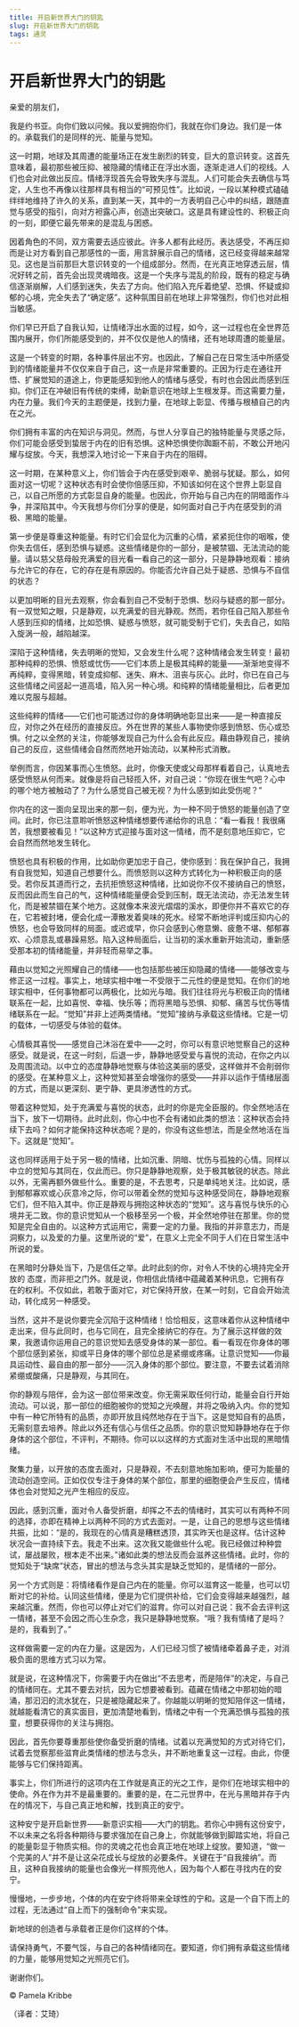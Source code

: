 ```yaml
--- 
title: 开启新世界大门的钥匙 
slug: 开启新世界大门的钥匙 
tags: 通灵 
--- 
```

# 开启新世界大门的钥匙

亲爱的朋友们，

我是约书亚。向你们致以问候。我以爱拥抱你们，我就在你们身边。我们是一体的。承载我们的是同样的光、能量与觉知。

这一时期，地球及其周遭的能量场正在发生剧烈的转变，巨大的意识转变。这首先意味着，最初那些被压抑、被隐藏的情绪正在浮出水面，逐渐走进人们的视线。人们也会对此做出反应。情绪浮现首先会导致失序与混乱。人们可能会失去确信与笃定，人生也不再像以往那样具有相当的“可预见性”。比如说，一段以某种模式磕磕绊绊地维持了许久的关系，直到某一天，其中的一方表明自己心中的纠结，跟随直觉与感受的指引，向对方袒露心声，创造出突破口。这是具有建设性的、积极正向的一刻，即便它最先带来的是混乱与困惑。

因着角色的不同，双方需要去适应彼此。许多人都有此经历。表达感受，不再压抑而是让对方看到自己那感性的一面，用言辞展示自己的情绪，这已经变得越来越常见。这也是当前那巨大意识转变的一个组成部分。然而，在光真正地穿透云层，情况好转之前，首先会出现灵魂暗夜。这是一个失序与混乱的阶段，既有的稳定与确信逐渐崩解，人们感到迷失，失去了方向。他们陷入充斥着绝望、恐惧、怀疑或抑郁的心境，完全失去了“确定感”。这种氛围目前在地球上非常强烈，你们也对此相当敏感。

你们早已开启了自我认知，让情绪浮出水面的过程，如今，这一过程也在全世界范围内展开，你们所能感受到的，并不仅仅是他人的情绪，还有地球周遭的能量层。

这是一个转变的时期，各种事件层出不穷。也因此，了解自己在日常生活中所感受到的情绪能量并不仅仅来自于自己，这一点是非常重要的。正因为行走在通往开悟、扩展觉知的道途上，你更能感知到他人的情绪与感受，有时也会因此而感到压抑。你们正在冲破旧有传统的束缚，助新意识在地球上生根发芽。而这需要力量，内在力量。我们今天的主题便是，找到力量，在地球上彰显、传播与根植自己的内在之光。

你们拥有丰富的内在知识与洞见。然而，与世人分享自己的独特能量与灵感之际，你们可能会感受到蛰居于内在的旧有恐惧。这种恐惧使你踟蹰不前，不敢公开地闪耀与绽放。今天，我想深入地讨论一下来自于内在的阻碍。

这一时期，在某种意义上，你们皆会于内在感受到艰辛、脆弱与犹疑。那么，如何面对这一切呢？这种状态有时会使你倍感压抑，不知该如何在这个世界上彰显自己，以自己所愿的方式彰显自身的能量。也因此，你开始与自己内在的阴暗面作斗争，并深陷其中。今天我想与你们分享的便是，如何面对自己于内在感受到的消极、黑暗的能量。

第一步便是尊重这种能量。有时它们会显化为沉重的心情，紧紧扼住你的咽喉，使你失去信任，感到恐惧与疑惑。这些情绪是你的一部分，是被禁锢、无法流动的能量。请以慈父慈母般充满爱的目光看一看自己的这一部分，只是静静地观看：接纳与允许它的存在，它的存在是有原因的。你能否允许自己处于疑惑、恐惧与不自信的状态？

以更加明晰的目光去观察，你会看到自己不受制于恐惧、愁闷与疑惑的那一部分。有一双觉知之眼，只是静观，以充满爱的目光静观。然而，若你任自己陷入那些令人感到压抑的情绪，比如恐惧、疑惑与愤怒，就可能受制于它们，失去自己，如陷入旋涡一般，越陷越深。

深陷于这种情绪，失去明晰的觉知，又会发生什么呢？这种情绪会发生转变！最初那种纯粹的恐惧、愤怒或忧伤——它们本质上是极其纯粹的能量——渐渐地变得不再纯粹，变得黑暗，转变成抑郁、迷失、麻木、沮丧与灰心。此时，你已在自己与这些情绪之间竖起一道高墙，陷入另一种心境。和纯粹的情绪能量相比，后者更加难以克服与超越。

这些纯粹的情绪——它们也可能透过你的身体明确地彰显出来——是一种直接反应，对你之外在经历的直接反应。外在世界的某些人事物使你感到愤怒、伤心或恐惧。付之以全然的关注，你能够发现自己为什么会有此反应。藉由静观自己，接纳自己的反应，这些情绪会自然而然地开始流动，以某种形式消散。

举例而言，你因某事而心生愤怒。此时，你像天使或父母那样看着自己，认真地去感受愤怒从何而来。就像是将自己轻揽入怀，对自己说：“你现在很生气吧？心中的哪个地方被触动了？为什么感觉自己被无视？为什么感到如此受伤呢？”

你内在的这一面向呈现出来的那一刻，便为光，为一种不同于愤怒的能量创造了空间。此时，你已注意聆听愤怒这种情绪想要传递给你的讯息：“看一看我！我很痛苦，我想要被看见！”以这种方式迎接与面对这一情绪，而不是刻意地压抑它，它会自然而然地发生转化。

愤怒也具有积极的作用，比如助你更加忠于自己，使你感到：我在保护自己，我拥有自我觉知，知道自己想要什么。而愤怒则以这种方式转化为一种积极正向的感受。若你反其道而行之，去抗拒愤怒这种情绪，比如说你不仅不接纳自己的愤怒，反而因此而生自己的气，这种情绪能量便会受到压制，既无法流动，亦无法发生转化，而是被禁锢在某个地方。这就像本来波光熠熠的溪水，即便你并不喜欢它的存在，它若被封堵，便会化成一潭散发着臭味的死水。经常不断地评判或压抑内心的愤怒，也会导致同样的局面。或迟或早，你只会感到心倦意懒、疲惫不堪、郁郁寡欢、心烦意乱或暴躁易怒。陷入这种局面后，让当初的溪水重新开始流动，重新感受那本初的情绪能量，并非轻而易举之事。

藉由以觉知之光照耀自己的情绪——也包括那些被压抑隐藏的情绪——能够改变与修正这一过程。事实上，地球实相中唯一不受限于二元性的便是觉知。在你们的地球实相中，任何事物都可以两极化，比如光与暗。我们往往将光与积极正向的情绪联系在一起，比如喜悦、幸福、快乐等；而将黑暗与恐惧、抑郁、痛苦与忧伤等情绪联系在一起。“觉知”并非上述两类情绪。“觉知”接纳与承载这些情绪。它是一切的载体，一切感受与体验的载体。

心情极其喜悦——感觉自己沐浴在爱中——之时，你可以有意识地觉察自己的这种感受。就是说，在这一时刻，后退一步，静静地感受爱与喜悦的流动，在你之内以及周围流动。以中立的态度静静地觉察与体验这美丽的感受，这样做并不会削弱你的感受。在某种意义上，这种觉知甚至会增强你的感受——并非以运作于情绪层面的方式，而是以更深刻、更宁静、更具渗透性的方式。

带着这种觉知，处于充满爱与喜悦的状态，此时的你是完全臣服的。你全然地活在当下，放下一切期待。此时此刻，你心中也不会有诸如此类的想法：这种状态会持续下去吗？如何才能保持这种状态呢？是的，你没有这些想法，而是全然地活在当下。这就是“觉知”。

这也同样适用于处于另一极的情绪，比如沉重、阴暗、忧伤与孤独的心情。同样以中立的觉知与其同在，仅此而已。你只是静静地观察，处于极其敏锐的状态。除此以外，无需再额外做些什么。重要的是，不去思考，只是单纯地关注。比如说，感到郁郁寡欢或心灰意冷之际，你可以带着全然的觉知与这种感受同在，静静地观察它们，但不陷入其中。你正是静观与拥抱这种状态的“觉知”。这与喜悦与快乐的心境并无二致。你的意识觉知从一个极移至另一个极，并全然地停驻在那里。你的觉知是完全自由的。以这种方式运用它，需要一定的力量。我指的并非意志力，而是洞察力，以及爱的力量。这里所说的“爱”，在意义上完全不同于人们在日常生活中所说的爱。

在黑暗时分静处当下，乃是信任之举。此时此刻的你，对令人不快的心境持完全开放的 态度，而非拒之门外。就是说，你相信此情绪中蕴藏着某种讯息，它拥有存在的权利。不仅如此，若敢于面对它，对它保持开放，在某一时刻，它自会开始流动，转化成另一种感受。

当然，这并不是说你要完全沉陷于这种情绪！恰恰相反，这意味着你从这种情绪中走出来，但与此同时，也与它同在，且完全接纳它的存在。为了展示这样做的效果，我邀请你运用自己的意识觉知去感受身体的某一部位。看一看现在你身体的哪个部位感到紧张，抑或平日身体的哪个部位总是紧绷或疼痛。让意识觉知——你最具运动性、最自由的那一部分——沉入身体的那个部位。要注意，不要去试着消除紧绷或酸痛，只是静观，与其同在。

你的静观与陪伴，会为这一部位带来改变。你无需采取任何行动，能量会自行开始流动。可以说，那一部位的细胞被你的觉知之光唤醒，并将之吸纳入内。你的觉知中有一种它所特有的品质，亦即开放且纯然地存在于当下。这是觉知自有的品质，无需刻意去培养。除此以外还有信心与信任之品质。你的意识觉知静静地存在于你身体的这个部位，不评判，不期待。你可以以这样的方式面对生活中出现的黑暗情绪。

聚集力量，以开放的态度去面对，只是静观，不去刻意地施加影响，便可为能量的流动创造空间。正如仅仅专注于身体的某个部位，那里的细胞便会产生反应，情绪体也会对觉知之光产生相应的反应。

因此，感到沉重，面对令人备受折磨，却挥之不去的情绪时，其实可以有两种不同的选择，亦即在精神上以两种不同的方式去面对。一是，让自己的思想与这些情绪共振，比如：“是的，我现在的心情真是糟糕透顶，其实昨天也是这样。估计这种状况会一直持续下去。我走不出来。这次我又能做些什么呢。我已经做过种种尝试，屡战屡败，根本走不出来。”诸如此类的想法反而会滋养这些情绪。此时，你的觉知处于“缺席”状态，冒出的想法与念头其实是缺乏觉知的，是情绪的一部分。

另一个方式则是：将情绪看作是自己内在的能量。你可以滋育这一能量，也可以切断对它的补给。认同这些情绪，便是为它们提供补给，它们会变得越来越强烈，越来越沉重。然而，你也可以停止对它们的滋育。你可以对自己说：我不会去评判这一情绪，甚至不会因之而心生杂念，我只是静静地觉察。“哦？我有情绪了是吗？是的，我看到了。”

这样做需要一定的内在力量。这是因为，人们已经习惯了被情绪牵着鼻子走，对消极负面的思维方式习以为常。

就是说，在这种情况下，你需要于内在做出“不去思考，而是陪伴”的决定，与自己的情绪同在。尤其不要去对抗，因为它想要被看到。蕴藏在情绪之中那初始的暗涌，那汩汩的流水犹在，只是被隐藏起来了。你越能以明晰的觉知陪伴这一情绪，就越能看清它的真实面目，更加清楚地看到，情绪之中有一个充满恐惧与孤独的孩童，想要获得你的关注与拥抱。

因此，首先你要尊重那些使你备受折磨的情绪。试着以充满觉知的方式对待它们，试着去觉察那些滋育此类情绪的想法与念头，并不断地重复这一过程。由此，你便能够与它们保持距离。

事实上，你们所进行的这项内在工作就是真正的光之工作，是你们在地球实相中的使命。外在作为并不是最重要的。重要的是，在二元世界中，在光与黑暗并存于内在的情况下，与自己真正地和解，找到真正的安宁。

这种安宁是开启新世界——新意识实相——大门的钥匙。若你心中拥有这份安宁，不以未来之名将各种期待与要求强加在自己身上，你就能够做到脚踏实地，将自己的能量彰显于物质实相。你的灵魂之花也会真正地在地球上绽放。要知道，“做一个完美的人”并不是让这朵花成长与绽放的必要条件。关键在于“自我接纳”。而且，这种自我接纳的能量也会像光一样照亮他人，因为每个人都在寻找内在的安宁。

慢慢地，一步步地，个体的内在安宁终将带来全球性的宁和。这是一个自下而上的过程，无法通过“自上而下的强制命令”来实现。

新地球的创造者与承载者正是你们这样的个体。

请保持勇气，不要气馁，与自己的各种情绪同在。要知道，你们拥有承载这些情绪的力量，能够用觉知之光照亮它们。

谢谢你们。

© Pamela Kribbe

（译者：艾琦）